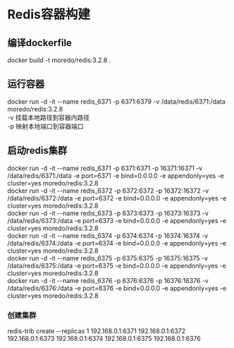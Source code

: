 # Redis容器构建

## 编译dockerfile
docker build -t moredo/redis:3.2.8 .

## 运行容器
docker run -d -it --name redis_6371 -p 6371:6379 -v /data/redis/6371:/data moredo/redis:3.2.8
<br />
-v 挂载本地路径到容器内路径
<br />
-p 映射本地端口到容器端口

## 启动redis集群
docker run -d -it --name redis_6371 -p 6371:6371 -p 16371:16371 -v /data/redis/6371:/data -e port=6371 -e bind=0.0.0.0 -e appendonly=yes -e cluster=yes moredo/redis:3.2.8 <br />
docker run -d -it --name redis_6372 -p 6372:6372 -p 16372:16372 -v /data/redis/6372:/data -e port=6372 -e bind=0.0.0.0 -e appendonly=yes -e cluster=yes moredo/redis:3.2.8 <br />
docker run -d -it --name redis_6373 -p 6373:6373 -p 16373:16373 -v /data/redis/6373:/data -e port=6373 -e bind=0.0.0.0 -e appendonly=yes -e cluster=yes moredo/redis:3.2.8 <br />
docker run -d -it --name redis_6374 -p 6374:6374 -p 16374:16374 -v /data/redis/6374:/data -e port=6374 -e bind=0.0.0.0 -e appendonly=yes -e cluster=yes moredo/redis:3.2.8 <br />
docker run -d -it --name redis_6375 -p 6375:6375 -p 16375:16375 -v /data/redis/6375:/data -e port=6375 -e bind=0.0.0.0 -e appendonly=yes -e cluster=yes moredo/redis:3.2.8 <br />
docker run -d -it --name redis_6376 -p 6376:6376 -p 16376:16376 -v /data/redis/6376:/data -e port=6376 -e bind=0.0.0.0 -e appendonly=yes -e cluster=yes moredo/redis:3.2.8 <br />
### 创建集群
redis-trib create --replicas 1 192.168.0.1:6371 192.168.0.1:6372 192.168.0.1:6373 192.168.0.1:6374 192.168.0.1:6375 192.168.0.1:6376